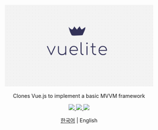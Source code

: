 <p align='center'>
  <img src='./img/logo.png' width='400'/>
</p>

<p align='center'>Clones Vue.js to implement a basic MVVM framework</p>

<p align='center'>
    <a href=''>
        <img src="https://img.shields.io/badge/deploy-YourAppURL-blue" />
    </a>
    <a href=''>
        <img src="https://img.shields.io/badge/CDN-Active-brightgreen" />
    </a>
    <a href=''>
        <img src="https://img.shields.io/npm/v/your-package-name" />
    </a>
</p>

<p align='center'>
   <a href='./README.md'>한국어</a> | English
</p>

